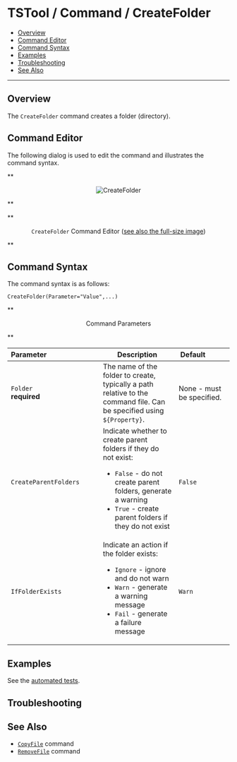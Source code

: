 # TSTool / Command / CreateFolder #

* [Overview](#overview)
* [Command Editor](#command-editor)
* [Command Syntax](#command-syntax)
* [Examples](#examples)
* [Troubleshooting](#troubleshooting)
* [See Also](#see-also)

-------------------------

## Overview ##

The `CreateFolder` command creates a folder (directory).

## Command Editor ##

The following dialog is used to edit the command and illustrates the command syntax.

**<p style="text-align: center;">
![CreateFolder](CreateFolder.png)
</p>**

**<p style="text-align: center;">
`CreateFolder` Command Editor (<a href="../CreateFolder.png">see also the full-size image</a>)
</p>**

## Command Syntax ##

The command syntax is as follows:

```text
CreateFolder(Parameter="Value",...)
```
**<p style="text-align: center;">
Command Parameters
</p>**

| **Parameter**&nbsp;&nbsp;&nbsp;&nbsp;&nbsp;&nbsp;&nbsp;&nbsp;&nbsp;&nbsp;&nbsp;&nbsp;&nbsp;&nbsp;&nbsp;&nbsp;&nbsp;&nbsp;&nbsp;&nbsp;&nbsp;&nbsp;&nbsp;&nbsp;&nbsp;&nbsp; | **Description** | **Default**&nbsp;&nbsp;&nbsp;&nbsp;&nbsp;&nbsp;&nbsp;&nbsp;&nbsp;&nbsp; |
| --------------|-----------------|----------------- |
| `Folder`<br>**required** | The name of the folder to create, typically a path relative to the command file.  Can be specified using `${Property}`. | None - must be specified. |
| `CreateParentFolders` | Indicate whether to create parent folders if they do not exist:<ul><li>`False` - do not create parent folders, generate a warning</li><li>`True` - create parent folders if they do not exist</li></ul> | `False` |
| `IfFolderExists` | Indicate an action if the folder exists:<ul><li>`Ignore` - ignore and do not warn</li><li>`Warn` - generate a warning message</li><li>`Fail` - generate a failure message</li></ul> | `Warn` |

## Examples ##

See the [automated tests](https://github.com/OpenCDSS/cdss-app-tstool-test/tree/master/test/commands/CreateFolder).

## Troubleshooting ##

## See Also ##

* [`CopyFile`](../CopyFile/CopyFile.md) command
* [`RemoveFile`](../RemoveFile/RemoveFile.md) command
